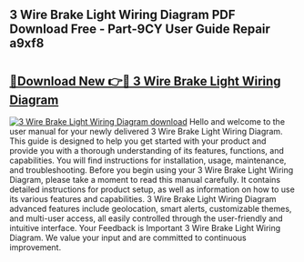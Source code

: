 ## 3 Wire Brake Light Wiring Diagram PDF Download Free - Part-9CY User Guide Repair a9xf8

# <h2><a href="http://dfp5c2n.blite.top/?on=3+Wire+Brake+Light+Wiring+Diagram">🔗Download New 👉🔴 3 Wire Brake Light Wiring Diagram</a></h2>

[![3 Wire Brake Light Wiring Diagram download](https://i.imgur.com/lujVjoI.png)](http://dfp5c2n.blite.top/?on=3+Wire+Brake+Light+Wiring+Diagram)
Hello and welcome to the user manual for your newly delivered 3 Wire Brake Light Wiring Diagram. This guide is designed to help you get started with your product and provide you with a thorough understanding of its features, functions, and capabilities. You will find instructions for installation, usage, maintenance, and troubleshooting. Before you begin using your 3 Wire Brake Light Wiring Diagram, please take a moment to read this manual carefully. It contains detailed instructions for product setup, as well as information on how to use its various features and capabilities. 3 Wire Brake Light Wiring Diagram advanced features include geolocation, smart alerts, customizable themes, and multi-user access, all easily controlled through the user-friendly and intuitive interface. Your Feedback is Important 3 Wire Brake Light Wiring Diagram. We value your input and are committed to continuous improvement.
